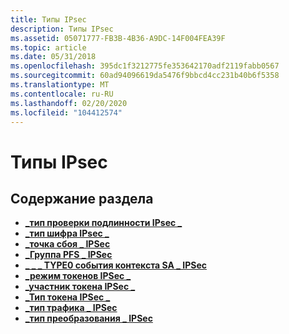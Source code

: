 ```yaml
---
title: Типы IPsec
description: Типы IPsec
ms.assetid: 05071777-FB3B-4B36-A9DC-14F004FEA39F
ms.topic: article
ms.date: 05/31/2018
ms.openlocfilehash: 395dc1f3212775fe353642170adf2119fabb0567
ms.sourcegitcommit: 60ad94096619da5476f9bbcd4cc231b40b6f5358
ms.translationtype: MT
ms.contentlocale: ru-RU
ms.lasthandoff: 02/20/2020
ms.locfileid: "104412574"
---
```

# <a name="ipsec-types"></a>Типы IPsec

## <a name="in-this-section"></a>Содержание раздела

-   [**\_тип проверки подлинности IPsec \_**](/windows/desktop/api/Ipsectypes/ne-ipsectypes-ipsec_auth_type)
-   [**\_тип шифра IPsec \_**](/windows/desktop/api/Ipsectypes/ne-ipsectypes-ipsec_cipher_type)
-   [**\_точка сбоя \_ IPSec**](/windows/desktop/api/Ipsectypes/ne-ipsectypes-ipsec_failure_point)
-   [**\_Группа PFS \_ IPSec**](/windows/desktop/api/Ipsectypes/ne-ipsectypes-ipsec_pfs_group)
-   [**\_ \_ \_ TYPE0 события контекста SA \_ IPSec**](/windows/desktop/api/Ipsectypes/ne-ipsectypes-ipsec_sa_context_event_type0)
-   [**\_режим токенов IPSec \_**](/windows/desktop/api/Ipsectypes/ne-ipsectypes-ipsec_token_mode)
-   [**\_участник токена IPSec \_**](/windows/desktop/api/Ipsectypes/ne-ipsectypes-ipsec_token_principal)
-   [**\_Тип токена IPSec \_**](/windows/desktop/api/Ipsectypes/ne-ipsectypes-ipsec_token_type)
-   [**\_тип трафика \_ IPSec**](/windows/desktop/api/Ipsectypes/ne-ipsectypes-ipsec_traffic_type)
-   [**\_тип преобразования \_ IPSec**](/windows/desktop/api/Ipsectypes/ne-ipsectypes-ipsec_transform_type)

 

 





